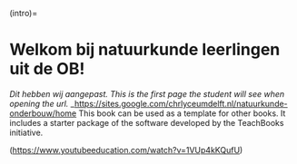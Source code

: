 (intro)=
# Welkom bij natuurkunde leerlingen uit de OB! 

_Dit hebben wij aangepast. This is the first page the student will see when opening the url._
_https://sites.google.com/chrlyceumdelft.nl/natuurkunde-onderbouw/home
This book can be used as a template for other books. It includes a starter package of the software developed by the TeachBooks initiative.

(https://www.youtubeeducation.com/watch?v=1VUp4kKQufU)
